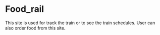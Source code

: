 # Food_rail
This site is used for track the train or to see the train schedules. User can also order food from this site.
